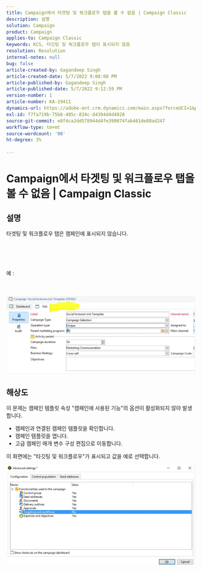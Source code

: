 ```yaml
---
title: Campaign에서 타겟팅 및 워크플로우 탭을 볼 수 없음 | Campaign Classic
description: 설명
solution: Campaign
product: Campaign
applies-to: Campaign Classic
keywords: KCS, 타깃팅 및 워크플로우 탭이 표시되지 않음
resolution: Resolution
internal-notes: null
bug: false
article-created-by: Gagandeep Singh
article-created-date: 5/7/2022 9:08:08 PM
article-published-by: Gagandeep Singh
article-published-date: 5/7/2022 9:12:59 PM
version-number: 1
article-number: KA-19411
dynamics-url: https://adobe-ent.crm.dynamics.com/main.aspx?forceUCI=1&pagetype=entityrecord&etn=knowledgearticle&id=27056eca-49ce-ec11-a7b5-00224809c196
exl-id: f7fa719b-75b6-485c-834c-d4394d4d4028
source-git-commit: e8f4ca2dd578944d4fe399074fab461de88ad247
workflow-type: tm+mt
source-wordcount: '98'
ht-degree: 3%

---
```


# Campaign에서 타겟팅 및 워크플로우 탭을 볼 수 없음 | Campaign Classic

## 설명

타겟팅 및 워크플로우 탭은 캠페인에 표시되지 않습니다.<br><br> <br><br> <br><br>예 : <br><br> <br><br>![](assets/___6bf24a6c-4ace-ec11-a7b5-00224809c196___.png)

## 해상도


이 문제는 캠페인 템플릿 속성 &quot;캠페인에 사용된 기능&quot;의 옵션이 활성화되지 않아 발생합니다.



- 캠페인과 연결된 캠페인 템플릿을 확인합니다.
- 캠페인 템플릿을 엽니다.
- 고급 캠페인 매개 변수 구성 편집으로 이동합니다.




이 화면에는 &quot;타깃팅 및 워크플로우&quot;가 표시되고 값을 예로 선택합니다.



![](assets/f184a935-4ace-ec11-a7b5-00224809c196.png)
